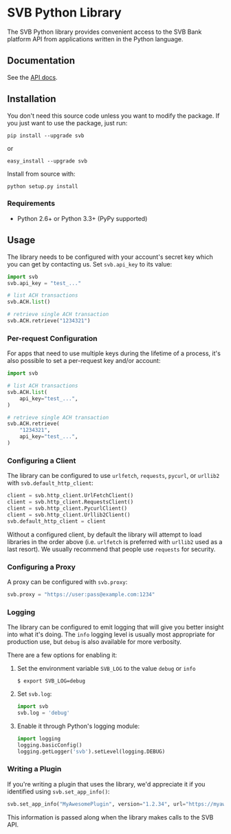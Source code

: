 # SVB Python Library

The SVB Python library provides convenient access to the SVB Bank
platform API from applications written in the Python language.

## Documentation

See the [API docs](http://docs.svbplatform.com/).

## Installation

You don't need this source code unless you want to modify the package. If you just
want to use the package, just run:

    pip install --upgrade svb

or

    easy_install --upgrade svb

Install from source with:

    python setup.py install

### Requirements

* Python 2.6+ or Python 3.3+ (PyPy supported)

## Usage

The library needs to be configured with your account's secret key which
you can get by contacting us. Set `svb.api_key` to its value:

``` python
import svb
svb.api_key = "test_..."

# list ACH transactions
svb.ACH.list()

# retrieve single ACH transaction
svb.ACH.retrieve("1234321")
```

### Per-request Configuration

For apps that need to use multiple keys during the lifetime of a process,
it's also possible to set a per-request key and/or account:

``` python
import svb

# list ACH transactions
svb.ACH.list(
    api_key="test_...",
)

# retrieve single ACH transaction
svb.ACH.retrieve(
    "1234321",
    api_key="test_...",
)
```

### Configuring a Client

The library can be configured to use `urlfetch`, `requests`, `pycurl`, or
`urllib2` with `svb.default_http_client`:

``` python
client = svb.http_client.UrlFetchClient()
client = svb.http_client.RequestsClient()
client = svb.http_client.PycurlClient()
client = svb.http_client.Urllib2Client()
svb.default_http_client = client
```

Without a configured client, by default the library will attempt to load
libraries in the order above (i.e. `urlfetch` is preferred with `urllib2` used
as a last resort). We usually recommend that people use `requests` for security.

### Configuring a Proxy

A proxy can be configured with `svb.proxy`:

``` python
svb.proxy = "https://user:pass@example.com:1234"
```

### Logging

The library can be configured to emit logging that will give you better insight
into what it's doing. The `info` logging level is usually most appropriate for
production use, but `debug` is also available for more verbosity.

There are a few options for enabling it:

1. Set the environment variable `SVB_LOG` to the value `debug` or `info`
   ```
   $ export SVB_LOG=debug
   ```

2. Set `svb.log`:
   ```py
   import svb
   svb.log = 'debug'
   ```

3. Enable it through Python's logging module:
   ```py
   import logging
   logging.basicConfig()
   logging.getLogger('svb').setLevel(logging.DEBUG)
   ```

### Writing a Plugin

If you're writing a plugin that uses the library, we'd appreciate it if you
identified using `svb.set_app_info()`:

   ```py
   svb.set_app_info("MyAwesomePlugin", version="1.2.34", url="https://myawesomeplugin.info")
   ```

This information is passed along when the library makes calls to the SVB API.

<!--
# vim: set tw=79:
-->
